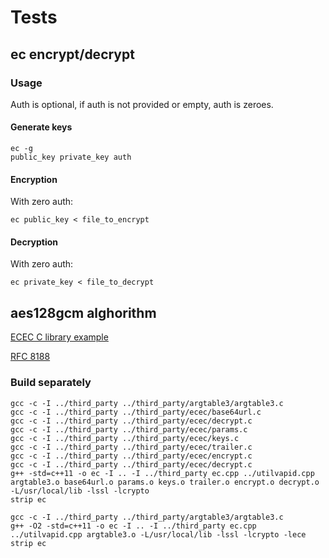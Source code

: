 # Tests

## ec encrypt/decrypt

### Usage

Auth is optional, if auth is not provided or empty, auth is zeroes.

#### Generate keys

```
ec -g
public_key private_key auth
```

#### Encryption

With zero auth:

```
ec public_key < file_to_encrypt
```

#### Decryption

With zero auth:

```
ec private_key < file_to_decrypt
```

## aes128gcm alghorithm

[ECEC C library example](https://github.com/web-push-libs/ecec)

[RFC 8188](https://tools.ietf.org/html/rfc8188)

### Build separately

```
gcc -c -I ../third_party ../third_party/argtable3/argtable3.c
gcc -c -I ../third_party ../third_party/ecec/base64url.c
gcc -c -I ../third_party ../third_party/ecec/decrypt.c
gcc -c -I ../third_party ../third_party/ecec/params.c
gcc -c -I ../third_party ../third_party/ecec/keys.c
gcc -c -I ../third_party ../third_party/ecec/trailer.c
gcc -c -I ../third_party ../third_party/ecec/encrypt.c
gcc -c -I ../third_party ../third_party/ecec/decrypt.c
g++ -std=c++11 -o ec -I .. -I ../third_party ec.cpp ../utilvapid.cpp argtable3.o base64url.o params.o keys.o trailer.o encrypt.o decrypt.o -L/usr/local/lib -lssl -lcrypto
strip ec
```

```
gcc -c -I ../third_party ../third_party/argtable3/argtable3.c
g++ -O2 -std=c++11 -o ec -I .. -I ../third_party ec.cpp ../utilvapid.cpp argtable3.o -L/usr/local/lib -lssl -lcrypto -lece
strip ec
```